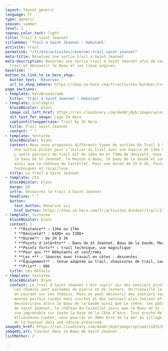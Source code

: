 ```yaml
---
layout: layout_generic
language: fr
type: generic
season: summer
level: 2
topnav_color_text: light
title: Trail à Saint Jeannet
titleHome: 'Trail à Saint Jeannet : Débutant'
activite: trail
permalink: "/fr/ete/activites/reserver-trail-saint-jeannet"
meta-title: Réservez une sortie trail à Saint Jeannet
meta-description: Réservez une sortie trail à Saint Jeannet afin de vous initier au
  trail et découvrir le Baou et ses lieux unqiues.
baseline: ''
button_to_link_to_ze_hero_shop:
  button_text: 'Réservez '
  url_to_shop_zehero: https://shop.ze-hero.com/fr/activites-Outdoor/trail/17600-trail-matin-st-jeannet-ze-hero-yann-alarcon
page_sections:
- template: heroBreadcrumb
  title: 'Trail à Saint Jeannet : Débutant'
- template: 2colimgtxt
  blockBGcolor: blanc
  image_col_left_href: https://res.cloudinary.com/deddrj0yb/image/upload/v1640094644/website/logo/Sur%20fond%20clair/logo-ze-hero-horizontal_4_a3dhvk.png
  alt_text_for_image: Logo Ze Hero
  captiontitleuppercase: Trail by Ze Hero
  title: Trail Saint Jeannet
  content: " "
- template: textarea
  blockBGcolor: blanc
  content: Nous vous proposons différents types de sorties de Trail à Saint Jeannet.
    Une sortie plutôt pour s’initier au trail avec une boucle de 13km et 640m de dénivelé.
    L'autre parcours de trail est de 18km km et 730m de dénivelé. Vous découvrirez
    le baou de St-Jeannet, le Mouton d'Anou, le baou de la Gaude et son chêne immense
    ainsi que le château du Castellet. Pour une durée de 2h à 3h, fouler les sentiers
    techniques et rocailleux.
  title: Le Trail à Saint Jeannet
- template: cta
  blockBGcolor: blanc
  marge: 20
  intro: Découvrez le trail à Saint Jeannet
  headline: " "
  button:
    text_button: Réservez ici
    href_button: https://shop.ze-hero.com/fr/activites-Outdoor/trail/17600-trail-matin-st-jeannet-ze-hero-yann-alarcon
- template: textarea
  blockBGcolor: blanc
  content: |-
    * **Distance** : 12km ou 17km
    * **Dénivelé** : 640D+ ou 730D+
    * **Durée** : De 2h à 3h
    * **Points d'intérêts** : Baou de St Jeannet, Baou de la Gaude, Mouton d'Anou, le Gros chêne, le château du Castellet
    * **Points forts** : trail technique, vue magnifique
    * **Pour qui ?** Débutants et confirmés
    * **Les +** : Séances avec travail en côtes - descentes
    * **Équipement** : tenue adaptée au trail, chaussures de trail, sac ou ceinture de portage avec flasques d’eau (2 fois 500ml ou plus) + réserve alimentaire et coupe vent.
    * **Prix** : 60€
  title: Les détails
- template: textarea
  blockBGcolor: blanc
  content: Le Trail à Saint Jeannet c’est courir sur des sentiers plutôt techniques.
    Les chemins sont parsemés de pierre et de rochers. On travaille la proprioception
    en courant sur ses chemins. Mais on peut découvrir des sentiers variés avec des
    montés parfois raides mais courtes et des sentiers plus roulant et joueurs. Nous
    découvrirons alors le baou de la Gaude ainsi que Le chêne, les pâturages des moutons
    de saint Jeannet, le château de Castellet ainsi que le Baou de St Jeannet et sa
    vue imprenable sur toute la baie de la Côte d’Azur. Tout proche de Nice et de
    Villeuneuve Loubet, vous pourrez en 30mn être de la mer au village afin de prendre
    de la hauteur dans une nature préservée.
image01_href: https://res.cloudinary.com/deddrj0yb/image/upload/v1655304660/website/summer/IMG_9228.jpg
image01_alt: Coureur dans le Baou de Saint Jeannet
listMother: 2

---
```

